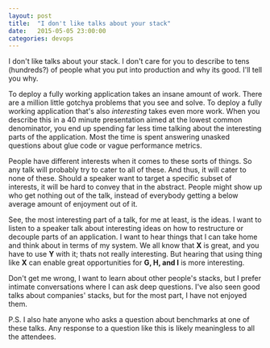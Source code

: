 ```yaml
---
layout: post
title:  "I don't like talks about your stack"
date:   2015-05-05 23:00:00
categories: devops
---
```


I don't like talks about your stack. I don't care for you to describe to tens (hundreds?) of people what you put into production and why its good. I'll tell you why.

<!--break-->

To deploy a fully working application takes an insane amount of work. There are a million little gotchya problems that you see and solve. To deploy a fully working application that's also _interesting_ takes even more work. When you describe this in a 40 minute presentation aimed at the lowest common denominator, you end up spending far less time talking about the interesting parts of the application. Most the time is spent answering unasked questions about glue code or vague performance metrics.

People have different interests when it comes to these sorts of things. So any talk will probably try to cater to all of these. And thus, it will cater to none of these. Should a speaker want to target a specific subset of interests, it will be hard to convey that in the abstract. People might show up who get nothing out of the talk, instead of everybody getting a below average amount of enjoyment out of it.

See, the most interesting part of a talk, for me at least, is the ideas. I want to listen to a speaker talk about interesting ideas on how to restructure or decouple parts of an application. I want to hear things that I can take home and think about in terms of my system. We all know that **X** is great, and you have to use **Y** with it; thats not really interesting. But hearing that using thing like **X** can enable great opportunities for **G, H, and I** is more interesting.

Don't get me wrong, I want to learn about other people's stacks, but I prefer intimate conversations where I can ask deep questions. I've also seen good talks about companies' stacks, but for the most part, I have not enjoyed them.

P.S. I also hate anyone who asks a question about benchmarks at one of these talks. Any response to a question like this is likely meaningless to all the attendees.